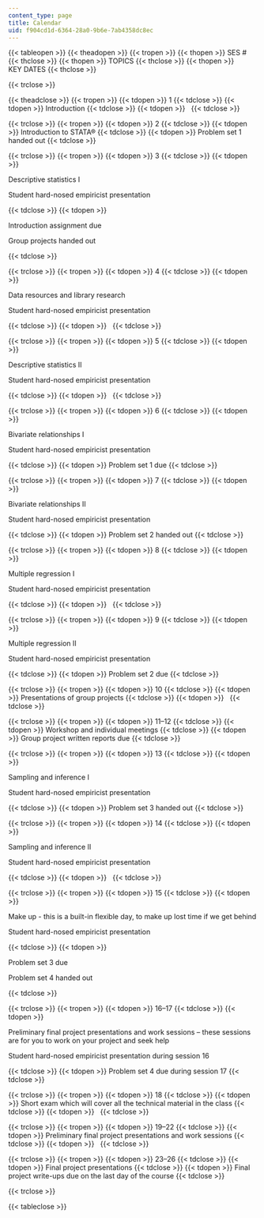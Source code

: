 ```yaml
---
content_type: page
title: Calendar
uid: f904cd1d-6364-28a0-9b6e-7ab4358dc8ec
---
```


{{< tableopen >}}
{{< theadopen >}}
{{< tropen >}}
{{< thopen >}}
SES #
{{< thclose >}}
{{< thopen >}}
TOPICS
{{< thclose >}}
{{< thopen >}}
KEY DATES
{{< thclose >}}

{{< trclose >}}

{{< theadclose >}}
{{< tropen >}}
{{< tdopen >}}
1
{{< tdclose >}}
{{< tdopen >}}
Introduction
{{< tdclose >}}
{{< tdopen >}}
 
{{< tdclose >}}

{{< trclose >}}
{{< tropen >}}
{{< tdopen >}}
2
{{< tdclose >}}
{{< tdopen >}}
Introduction to STATA®
{{< tdclose >}}
{{< tdopen >}}
Problem set 1 handed out
{{< tdclose >}}

{{< trclose >}}
{{< tropen >}}
{{< tdopen >}}
3
{{< tdclose >}}
{{< tdopen >}}


Descriptive statistics I

Student hard-nosed empiricist presentation


{{< tdclose >}}
{{< tdopen >}}


Introduction assignment due

Group projects handed out


{{< tdclose >}}

{{< trclose >}}
{{< tropen >}}
{{< tdopen >}}
4
{{< tdclose >}}
{{< tdopen >}}


Data resources and library research

Student hard-nosed empiricist presentation


{{< tdclose >}}
{{< tdopen >}}
 
{{< tdclose >}}

{{< trclose >}}
{{< tropen >}}
{{< tdopen >}}
5
{{< tdclose >}}
{{< tdopen >}}


Descriptive statistics II

Student hard-nosed empiricist presentation


{{< tdclose >}}
{{< tdopen >}}
 
{{< tdclose >}}

{{< trclose >}}
{{< tropen >}}
{{< tdopen >}}
6
{{< tdclose >}}
{{< tdopen >}}


Bivariate relationships I

Student hard-nosed empiricist presentation


{{< tdclose >}}
{{< tdopen >}}
Problem set 1 due
{{< tdclose >}}

{{< trclose >}}
{{< tropen >}}
{{< tdopen >}}
7
{{< tdclose >}}
{{< tdopen >}}


Bivariate relationships II

Student hard-nosed empiricist presentation


{{< tdclose >}}
{{< tdopen >}}
Problem set 2 handed out
{{< tdclose >}}

{{< trclose >}}
{{< tropen >}}
{{< tdopen >}}
8
{{< tdclose >}}
{{< tdopen >}}


Multiple regression I

Student hard-nosed empiricist presentation


{{< tdclose >}}
{{< tdopen >}}
 
{{< tdclose >}}

{{< trclose >}}
{{< tropen >}}
{{< tdopen >}}
9
{{< tdclose >}}
{{< tdopen >}}


Multiple regression II

Student hard-nosed empiricist presentation


{{< tdclose >}}
{{< tdopen >}}
Problem set 2 due
{{< tdclose >}}

{{< trclose >}}
{{< tropen >}}
{{< tdopen >}}
10
{{< tdclose >}}
{{< tdopen >}}
Presentations of group projects
{{< tdclose >}}
{{< tdopen >}}
 
{{< tdclose >}}

{{< trclose >}}
{{< tropen >}}
{{< tdopen >}}
11–12
{{< tdclose >}}
{{< tdopen >}}
Workshop and individual meetings
{{< tdclose >}}
{{< tdopen >}}
Group project written reports due
{{< tdclose >}}

{{< trclose >}}
{{< tropen >}}
{{< tdopen >}}
13
{{< tdclose >}}
{{< tdopen >}}


Sampling and inference I

Student hard-nosed empiricist presentation


{{< tdclose >}}
{{< tdopen >}}
Problem set 3 handed out
{{< tdclose >}}

{{< trclose >}}
{{< tropen >}}
{{< tdopen >}}
14
{{< tdclose >}}
{{< tdopen >}}


Sampling and inference II

Student hard-nosed empiricist presentation


{{< tdclose >}}
{{< tdopen >}}
 
{{< tdclose >}}

{{< trclose >}}
{{< tropen >}}
{{< tdopen >}}
15
{{< tdclose >}}
{{< tdopen >}}


Make up - this is a built-in flexible day, to make up lost time if we get behind

Student hard-nosed empiricist presentation


{{< tdclose >}}
{{< tdopen >}}


Problem set 3 due

Problem set 4 handed out


{{< tdclose >}}

{{< trclose >}}
{{< tropen >}}
{{< tdopen >}}
16–17
{{< tdclose >}}
{{< tdopen >}}


Preliminary final project presentations and work sessions – these sessions are for you to work on your project and seek help

Student hard-nosed empiricist presentation during session 16


{{< tdclose >}}
{{< tdopen >}}
Problem set 4 due during session 17
{{< tdclose >}}

{{< trclose >}}
{{< tropen >}}
{{< tdopen >}}
18
{{< tdclose >}}
{{< tdopen >}}
Short exam which will cover all the technical material in the class
{{< tdclose >}}
{{< tdopen >}}
 
{{< tdclose >}}

{{< trclose >}}
{{< tropen >}}
{{< tdopen >}}
19–22
{{< tdclose >}}
{{< tdopen >}}
Preliminary final project presentations and work sessions
{{< tdclose >}}
{{< tdopen >}}
 
{{< tdclose >}}

{{< trclose >}}
{{< tropen >}}
{{< tdopen >}}
23–26
{{< tdclose >}}
{{< tdopen >}}
Final project presentations
{{< tdclose >}}
{{< tdopen >}}
Final project write-ups due on the last day of the course
{{< tdclose >}}

{{< trclose >}}

{{< tableclose >}}